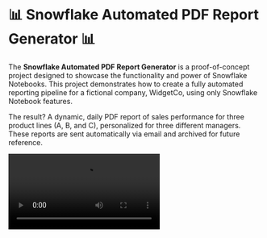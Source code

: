 # 📊 Snowflake Automated PDF Report Generator 📊

The **Snowflake Automated PDF Report Generator** is a proof-of-concept project designed to showcase the functionality and power of Snowflake Notebooks. This project demonstrates how to create a fully automated reporting pipeline for a fictional company, WidgetCo, using only Snowflake Notebook features.

The result? A dynamic, daily PDF report of sales performance for three product lines (A, B, and C), personalized for three different managers. These reports are sent automatically via email and archived for future reference.

  <video src="resources/report-demo.mp4.webm" />

## 🔧 Key Features

- **Dynamic PDF Report Generation:**
  - Generate PDF reports for product lines A, B, and C.
  - Custom data tailored for each manager.

- **Email Failure Alerts:**
  - Automatic email notifications in case of report generation or delivery failures.
 
    {{placeholder for alert image}}

- **Customizable Dynamic Emails:**
  - Each manager receives a personalized email with their respective report.

  {{placeholder for report images}}

- **Visualize Reports During Development:**
  - View the report directly within the notebook environment without needing to save it to a stage.

  {{placeholder for notebook image with report}}

- **Archive Management:**
  - All PDF reports are securely archived to an internal stage for easy future reference.

  {{placeholder for stage folders image}}

- **Simplified Workflow Management:**
  - A single orchestrating notebook handles the entire process, supporting both ad-hoc runs and scheduled automation.

  {{placeholder for failure image}}

---

## 🏗️ Requirements

- A Snowflake account with access to Snowflake Notebooks.

---

## ⚖️ Step-by-Step Walkthrough

### 1. Setup
1. Copy all the notebooks provided into your Snowflake environment.

### 2. Data Engineering
- Run the `_00_REPORT_GEN__ENG` notebook to prepare the data for the project.
  - This notebook generates a sales fact table with randomized sales data for three fictional widgets.
  - It also creates a stage to store the generated PDF reports.

### 3. Report Development
- Run the `01_REPORT_GEN__REPORT` notebook to view and test the demo report.
  - Customize the report as needed.
  - Preview the report as a JPG directly within the notebook.

### 4. Email Integration Setup
- Run the `_02_REPORT_GEN__EMAIL_CONFIG` notebook to configure email integration.
  - Update the notebook with your email addresses.

### 5. Email Development
- Run the `_03_REPORT_GEN__SEND_EMAIL` notebook to preview email content.
  - Note: Email formatting preview may have limitations due to Streamlit.

### 6. Automate Report Generation and Delivery
- Run the `_04_REPORT_GEN__PIPELINE` notebook to generate and send the reports.
  - Schedule this notebook for daily execution to automate the reporting process.

---

## 🚀 Reach out if you have any questions or want to chat about the project. I'd love to hear your thoughts!
